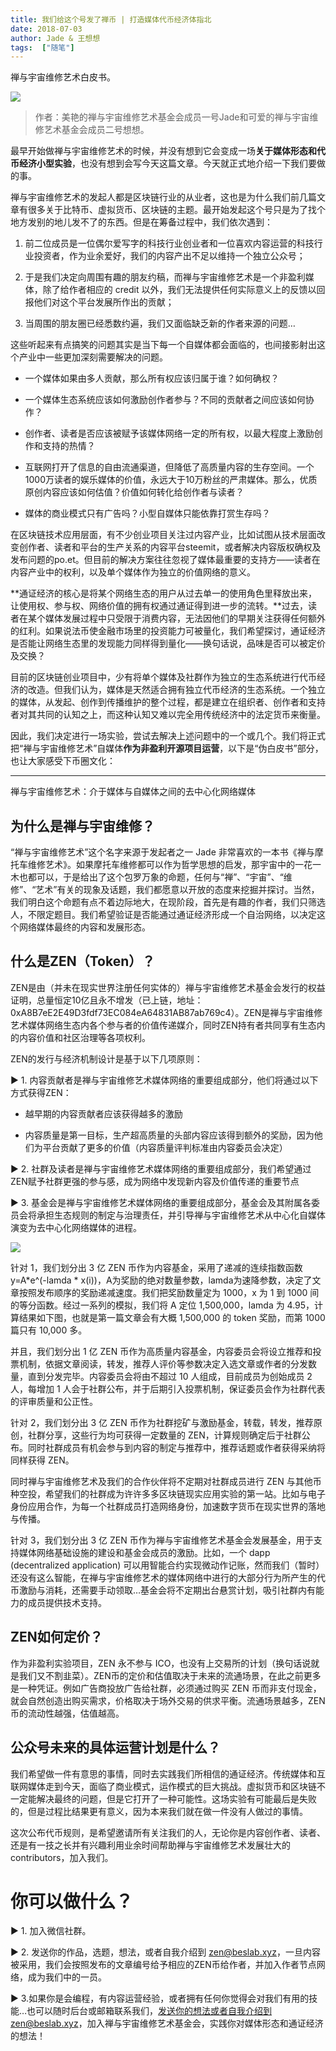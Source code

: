 ```yaml
---
title: 我们给这个号发了禅币 | 打造媒体代币经济体指北
date: 2018-07-03
author: Jade & 王想想
tags:  ["随笔"]
---
```


禅与宇宙维修艺术白皮书。

<!--more-->

![](https://cosmosrepair-1257028016.cos.ap-beijing.myqcloud.com/2019-06-25-%E6%9C%AA%E5%91%BD%E5%90%8D-2.png)

> 作者：美艳的禅与宇宙维修艺术基金会成员一号Jade和可爱的禅与宇宙维修艺术基金会成员二号想想。

最早开始做禅与宇宙维修艺术的时候，并没有想到它会变成一场**关于媒体形态和代币经济小型实验**，也没有想到会写今天这篇文章。今天就正式地介绍一下我们要做的事。

禅与宇宙维修艺术的发起人都是区块链行业的从业者，这也是为什么我们前几篇文章有很多关于比特币、虚拟货币、区块链的主题。最开始发起这个号只是为了找个地方发别的地儿发不了的东西。但是在筹备过程中，我们依次遇到：

1. 前二位成员是一位偶尔爱写字的科技行业创业者和一位喜欢内容运营的科技行业投资者，作为业余爱好，我们的内容产出不足以维持一个独立公众号；

2. 于是我们决定向周围有趣的朋友约稿，而禅与宇宙维修艺术是一个非盈利媒体，除了给作者相应的 credit 以外，我们无法提供任何实际意义上的反馈以回报他们对这个平台发展所作出的贡献；

3. 当周围的朋友圈已经悉数约遍，我们又面临缺乏新的作者来源的问题… 

这些听起来有点搞笑的问题其实是当下每一个自媒体都会面临的，也间接影射出这个产业中一些更加深刻需要解决的问题。

- 一个媒体如果由多人贡献，那么所有权应该归属于谁？如何确权？

- 一个媒体生态系统应该如何激励创作者参与？不同的贡献者之间应该如何协作？

- 创作者、读者是否应该被赋予该媒体网络一定的所有权，以最大程度上激励创作和支持的热情？

- 互联网打开了信息的自由流通渠道，但降低了高质量内容的生存空间。一个1000万读者的娱乐媒体的价值，永远大于10万粉丝的严肃媒体。那么，优质原创内容应该如何估值？价值如何转化给创作者与读者？

- 媒体的商业模式只有广告吗？小型自媒体只能依靠打赏生存吗？

在区块链技术应用层面，有不少创业项目关注过内容产业，比如试图从技术层面改变创作者、读者和平台的生产关系的内容平台steemit，或者解决内容版权确权及发布问题的po.et。但目前的解决方案往往忽视了媒体最重要的支持方——读者在内容产业中的权利，以及单个媒体作为独立的价值网络的意义。

**通证经济的核心是将某个网络生态的用户从过去单一的使用角色里释放出来，让使用权、参与权、网络价值的拥有权通过通证得到进一步的流转。**过去，读者在某个媒体发展过程中只受限于消费内容，无法因他们的早期关注获得任何额外的红利。如果说法币使金融市场里的投资能力可被量化，我们希望探讨，通证经济是否能让网络生态里的发现能力同样得到量化——换句话说，品味是否可以被定价及交换？

目前的区块链创业项目中，少有将单个媒体及社群作为独立的生态系统进行代币经济的改造。但我们认为，媒体是天然适合拥有独立代币经济的生态系统。一个独立的媒体，从发起、创作到传播维护的整个过程，都是建立在组织者、创作者和支持者对其共同的认知之上，而这种认知又难以完全用传统经济中的法定货币来衡量。

因此，我们决定进行一场实验，尝试去解决上述问题中的一个或几个。我们将正式把“禅与宇宙维修艺术”自媒体**作为非盈利开源项目运营**，以下是“伪白皮书”部分，也让大家感受下币圈文化：

- - - - - 

禅与宇宙维修艺术：介于媒体与自媒体之间的去中心化网络媒体

## 为什么是禅与宇宙维修？

“禅与宇宙维修艺术”这个名字来源于发起者之一 Jade 非常喜欢的一本书《禅与摩托车维修艺术》。如果摩托车维修都可以作为哲学思想的启发，那宇宙中的一花一木也都可以，于是给出了这个包罗万象的命题，任何与“禅”、“宇宙”、“维修”、“艺术”有关的现象及话题，我们都愿意以开放的态度来挖掘并探讨。当然，我们明白这个命题有点不着边际地大，在现阶段，首先是有趣的作者，我们只筛选人，不限定题目。我们希望验证是否能通过通证经济形成一个自治网络，以决定这个网络媒体最终的内容和发展形态。

## 什么是ZEN（Token）？

ZEN是由（并未在现实世界注册任何实体的）禅与宇宙维修艺术基金会发行的权益证明，总量恒定10亿且永不增发（已上链，地址： 0xA8B7eE2E49D3fdf73EC084eA64831AB87ab769c4）。ZEN是禅与宇宙维修艺术媒体网络生态内各个参与者的价值传递媒介，同时ZEN持有者共同享有生态内的内容价值和社区治理等各项权利。

ZEN的发行与经济机制设计是基于以下几项原则：

▶ 1. 内容贡献者是禅与宇宙维修艺术媒体网络的重要组成部分，他们将通过以下方式获得ZEN：

-    越早期的内容贡献者应该获得越多的激励

-    内容质量是第一目标，生产超高质量的头部内容应该得到额外的奖励，因为他们为平台贡献了更多的价值（内容质量评判标准由内容委员会决定）

▶ 2. 社群及读者是禅与宇宙维修艺术媒体网络的重要组成部分，我们希望通过ZEN赋予社群更强的参与感，成为网络中发现新内容及价值传递的重要节点

▶ 3. 基金会是禅与宇宙维修艺术媒体网络的重要组成部分，基金会及其附属各委员会将承担生态规则的制定与治理责任，并引导禅与宇宙维修艺术从中心化自媒体演变为去中心化网络媒体的进程。

![](https://cosmosrepair-1257028016.cos.ap-beijing.myqcloud.com/2019-06-25-%E6%9C%AA%E5%91%BD%E5%90%8D-3.png)

针对 1，我们划分出 3 亿 ZEN 币作为内容基金，采用了递减的连续指数函数 y=A*e^(-lamda * x(i))，A为奖励的绝对数量参数，lamda为速降参数，决定了文章按照发布顺序的奖励递减速度。我们把奖励数量定为 1000，x 为 1 到 1000 间的等分函数。经过一系列的模拟，我们将 A 定位 1,500,000，lamda 为 4.95，计算结果如下图，也就是第一篇文章会有大概 1,500,000 的 token 奖励，而第 1000 篇只有 10,000 多。



并且，我们划分出 1 亿 ZEN 币作为高质量内容基金，内容委员会将设立推荐和投票机制，依据文章阅读，转发，推荐人评价等参数决定入选文章或作者的分发数量，直到分发完毕。内容委员会将由不超过 10 人组成，目前成员为创始成员 2 人，每增加 1 人会于社群公布，并于后期引入投票机制，保证委员会作为社群代表的评审质量和公正性。

针对 2，我们划分出 3 亿 ZEN 币作为社群挖矿与激励基金，转载，转发，推荐原创，社群分享，这些行为均可获得一定数量的 ZEN，计算规则确定后于社群公布。同时社群成员有机会参与到内容的制定与推荐中，推荐话题或作者获得采纳将同样获得 ZEN。

同时禅与宇宙维修艺术及我们的合作伙伴将不定期对社群成员进行 ZEN 与其他币种空投，希望我们的社群成为许许多多区块链现实应用实验的第一站。比如与电子身份应用合作，为每一个社群成员打造网络身份，加速数字货币在现实世界的落地与传播。

针对 3，我们划分出 3 亿 ZEN 币作为禅与宇宙维修艺术基金会发展基金，用于支持媒体网络基础设施的建设和基金会成员的激励。比如，一个 dapp (decentralized application) 可以用智能合约实现微动作记账，然而我们（暂时）还没有这么智能，在禅与宇宙维修艺术的媒体网络中进行的大部分行为所产生的代币激励与消耗，还需要手动领取…基金会将不定期出台悬赏计划，吸引社群内有能力的成员提供技术支持。

## ZEN如何定价？

作为非盈利实验项目，ZEN 永不参与 ICO，也没有上交易所的计划（换句话说就是我们又不割韭菜）。ZEN币的定价和估值取决于未来的流通场景，在此之前更多是一种凭证。例如广告商投放广告给社群，必须通过购买 ZEN 币而非支付现金，就会自然创造出购买需求，价格取决于场外交易的供求平衡。流通场景越多，ZEN 币的流动性越强，估值越高。

## 公众号未来的具体运营计划是什么？

我们希望做一件有意思的事情，同时去实践我们所相信的通证经济。传统媒体和互联网媒体走到今天，面临了商业模式，运作模式的巨大挑战。虚拟货币和区块链不一定能解决最终的问题，但是它打开了一种可能性。这场实验有可能最后是失败的，但是过程比结果更有意义，因为本来我们就在做一件没有人做过的事情。

这次公布代币规则，是希望邀请所有关注我们的人，无论你是内容创作者、读者、还是有一技之长并有兴趣利用业余时间帮助禅与宇宙维修艺术发展壮大的contributors，加入我们。

# 你可以做什么？

▶ 1. 加入微信社群。

▶ 2. 发送你的作品，选题，想法，或者自我介绍到 zen@beslab.xyz，一旦内容被采用，我们会按照发布的文章编号给予相应的ZEN币给作者，并加入作者节点网络，成为我们中的一员。

▶ 3.如果你是会编程，有内容运营经验，或者拥有任何你觉得会对我们有用的技能…也可以随时后台或邮箱联系我们，发送你的想法或者自我介绍到zen@beslab.xyz，加入禅与宇宙维修艺术基金会，实践你对媒体形态和通证经济的想法！